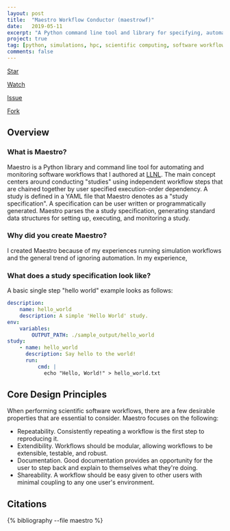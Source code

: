 ```yaml
---
layout: post
title:  "Maestro Workflow Conductor (maestrowf)"
date:   2019-05-11
excerpt: "A Python command line tool and library for specifying, automating, and monitoring HPC software workflows."
project: true
tag: [python, simulations, hpc, scientific computing, software workflow, open source]
comments: false
---
```


<!-- Place this tag where you want the button to render. -->
<a class="github-button" href="https://github.com/LLNL/maestrowf" data-size="large" data-show-count="true" aria-label="Star LLNL/maestrowf on GitHub">Star</a>
<!-- Place this tag where you want the button to render. -->
<a class="github-button" href="https://github.com/LLNL/maestrowf/subscription" data-size="large" data-show-count="true" aria-label="Watch LLNL/maestrowf on GitHub">Watch</a>
<!-- Place this tag where you want the button to render. -->
<a class="github-button" href="https://github.com/LLNL/maestrowf/issues" data-size="large" data-show-count="true" aria-label="Issue LLNL/maestrowf on GitHub">Issue</a>
<!-- Place this tag where you want the button to render. -->
<a class="github-button" href="https://github.com/LLNL/maestrowf/fork" data-size="large" data-show-count="true" aria-label="Fork LLNL/maestrowf on GitHub">Fork</a>

## Overview

### What is Maestro?
Maestro is a Python library and command line tool for automating and monitoring software workflows that I authored at [LLNL](https://software.llnl.gov/repo/#/LLNL/maestrowf). The main concept centers around conducting "studies" using independent workflow steps that are chained together by user specified execution-order dependency. A study is defined in a YAML file that Maestro denotes as a "study specification". A specification can be user written or programmatically generated. Maestro parses the a study specification, generating standard data structures for setting up, executing, and monitoring a study.

### Why did you create Maestro?
I created Maestro because of my experiences running simulation workflows and the general trend of ignoring automation. In my experience, 

### What does a study specification look like?
A basic single step "hello world" example looks as follows:

```yaml
description:
    name: hello_world
    description: A simple 'Hello World' study.
env:
    variables:
        OUTPUT_PATH: ./sample_output/hello_world
study:
    - name: hello_world
      description: Say hello to the world!
      run:
          cmd: |
            echo "Hello, World!" > hello_world.txt
```

## Core Design Principles

When performing scientific software workflows, there are a few desirable properties that are essential to consider. Maestro focuses on the following:

- Repeatability. Consistently repeating a workflow is the first step to reproducing it.
- Extendibility. Workflows should be modular, allowing workflows to be extensible, testable, and robust.
- Documentation. Good documentation provides an opportunity for the user to step back and explain to themselves what they're doing.
- Shareability. A workflow should be easy given to other users with minimal coupling to any one user's environment.

## Citations

{% bibliography --file maestro %}

